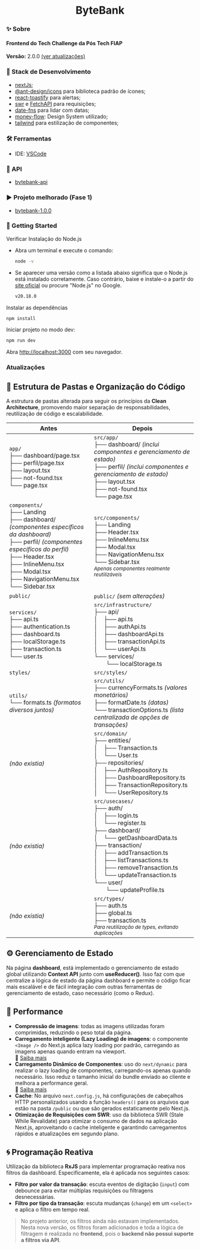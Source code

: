 <h1 align="center">ByteBank</h1>

### ✨ Sobre

<h4>Frontend do Tech Challenge da Pós Tech FIAP</h4>

<b>Versão:</b> 2.0.0 [(ver atualizações)](#atualizações)

### 📌 Stack de Desenvolvimento

- [nextJs](https://nextjs.org/);
- [@ant-design/icons](https://ant.design/components/icon) para biblioteca padrão de ícones;
- [react-toastify](https://fkhadra.github.io/react-toastify/introduction/) para alertas;
- [swr](https://swr.vercel.app/pt-BR) e [FetchAPI](https://developer.mozilla.org/en-US/docs/Web/API/Fetch_API) para requisições;
- [date-fns](https://date-fns.org/) para lidar com datas;
- [money-flow](https://github.com/beatrizsantiago/money-flow): Design System utilizado;
- [tailwind](https://tailwindcss.com/) para estilização de componentes;

### 🛠️ Ferramentas
- IDE: [VSCode](https://code.visualstudio.com/)

### 🎲 API
- [bytebank-api](https://github.com/beatrizsantiago/bytebank-api)

### ▶ Projeto melhorado (Fase 1)
- [bytebank-1.0.0](https://github.com/beatrizsantiago/bytebank-1.0.0)

### 🎯 Getting Started

Verificar Instalação do Node.js

- Abra um terminal e execute o comando:
    
  ```bash
  node -v
  ```
    
- Se aparecer uma versão como a listada abaixo significa que o Node.js está instalado corretamente. Caso contrário, baixe e instale-o a partir do [site oficial](https://nodejs.dev/en/learn/) ou procure "Node.js" no Google.
    
  ```bash
  v20.18.0
  ```

Instalar as dependências

```bash
npm install
```

Iniciar projeto no modo dev:

```bash
npm run dev
```

Abra [http://localhost:3000](http://localhost:3000) com seu navegador.

### Atualizações

## 📁 Estrutura de Pastas e Organização do Código

A estrutura de pastas alterada para seguir os princípios da **Clean Architecture**, promovendo maior separação de responsabilidades, reutilização de código e escalabilidade.

| **Antes** | **Depois** |
|-----------|------------|
| `app/`<br>├── dashboard/page.tsx<br>├── perfil/page.tsx<br>├── layout.tsx<br>├── not-found.tsx<br>└── page.tsx | `src/app/`<br>├── dashboard/ *(inclui componentes e gerenciamento de estado)*<br>├── perfil/ *(inclui componentes e gerenciamento de estado)*<br>├── layout.tsx<br>├── not-found.tsx<br>└── page.tsx |
| `components/`<br>├── Landing<br>├── dashboard/ *(componentes específicos da dashboard)*<br>├── perfil/ *(componentes específicos do perfil)*<br>├── Header.tsx<br>├── InlineMenu.tsx<br>├── Modal.tsx<br>├── NavigationMenu.tsx<br>└── Sidebar.tsx | `src/components/`<br>├── Landing<br>├── Header.tsx<br>├── InlineMenu.tsx<br>├── Modal.tsx<br>├── NavigationMenu.tsx<br>└── Sidebar.tsx<br><sub>*Apenas componentes realmente reutilizáveis*</sub> |
| `public/` | `public/` *(sem alterações)* |
| `services/`<br>├── api.ts<br>├── authentication.ts<br>├── dashboard.ts<br>├── localStorage.ts<br>├── transaction.ts<br>└── user.ts | `src/infrastructure/`<br>├── api/<br>│ ├── api.ts<br>│ ├── authApi.ts<br>│ ├── dashboardApi.ts<br>│ ├── transactionApi.ts<br>│ └── userApi.ts<br>└── services/<br>  └── localStorage.ts |
| `styles/` | `src/styles/` |
| `utils/`<br>└── formats.ts *(formatos diversos juntos)* | `src/utils/`<br>├── currencyFormats.ts *(valores monetários)*<br>├── formatDate.ts *(datas)*<br>└── transactionOptions.ts *(lista centralizada de opções de transações)* |
| *(não existia)* | `src/domain/`<br>├── entities/<br>│ ├── Transaction.ts<br>│ └── User.ts<br>├── repositories/<br>│ ├── AuthRepository.ts<br>│ ├── DashboardRepository.ts<br>│ ├── TransactionRepository.ts<br>│ └── UserRepository.ts |
| *(não existia)* | `src/usecases/`<br>├── auth/<br>│ ├── login.ts<br>│ └── register.ts<br>├── dashboard/<br>│ └── getDashboardData.ts<br>├── transaction/<br>│ ├── addTransaction.ts<br>│ ├── listTransactions.ts<br>│ ├── removeTransaction.ts<br>│ └── updateTransaction.ts<br>└── user/<br>  └── updateProfile.ts |
| *(não existia)* | `src/types/`<br>├── auth.ts<br>├── global.ts<br>├── transaction.ts<br><sub>*Para reutilização de types, evitando duplicações*</sub> |

## ⚙️ Gerenciamento de Estado

Na página **dashboard**, está implementado o gerenciamento de estado global utilizando **Context API** junto com **useReducer()**. Isso faz com que centralize a lógica de estado da página dashboard e permite o código ficar mais escalável e de fácil integração com outras ferramentas de gerenciamento de estado, caso necessário (como o Redux).

## 🚀 Performance

- **Compressão de imagens**: todas as imagens utilizadas foram comprimidas, reduzindo o peso total da página.
- **Carregamento inteligente (Lazy Loading) de imagens**: o componente `<Image />` do Next.js aplica lazy loading por padrão, carregando as imagens apenas quando entram na viewport.  
  🔗 [Saiba mais](https://nextjs.org/docs/pages/building-your-application/optimizing/images)
- **Carregamento Dinâmico de Componentes**: uso do `next/dynamic` para realizar o lazy loading de componentes, carregando-os apenas quando necessário. Isso reduz o tamanho inicial do bundle enviado ao cliente e melhora a performance geral.  
  🔗 [Saiba mais](https://nextjs.org/docs/app/building-your-application/optimizing/lazy-loading)
- **Cache**: No arquivo `next.config.js`, há configurações de cabeçalhos HTTP personalizados usando a função `headers()` para os arquivos que estão na pasta `/public` ou que são gerados estaticamente pelo Next.js.
- **Otimização de Requisições com SWR**: uso da biblioteca SWR (Stale While Revalidate) para otimizar o consumo de dados na aplicação Next.js, aproveitando o cache inteligente e garantindo carregamentos rápidos e atualizações em segundo plano.

## 🌀 Programação Reativa

Utilização da biblioteca **RxJS** para implementar programação reativa nos filtros da dashboard. Especificamente, ela é aplicada nos seguintes casos:

- **Filtro por valor da transação**: escuta eventos de digitação (`input`) com debounce para evitar múltiplas requisições ou filtragens desnecessárias.
- **Filtro por tipo da transação**: escuta mudanças (`change`) em um `<select>` e aplica o filtro em tempo real.

> No projeto anterior, os filtros ainda não estavam implementados. Nesta nova versão, os filtros foram adicionados e toda a lógica de filtragem é realizada no **frontend**, pois o **backend não possui suporte a filtros via API**.

